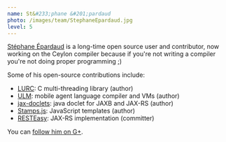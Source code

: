 ```yaml
---
name: St&#233;phane &#201;pardaud
photo: /images/team/StephaneEpardaud.jpg
level: 5
---
```

[Stéphane Épardaud](http://stephane.epardaud.fr) is a long-time open source user and contributor, now working on the Ceylon compiler because if you're not writing a compiler you're not doing proper programming ;)

Some of his open-source contributions include:

- [LURC](http://www-sop.inria.fr/mimosa/Stephane.Epardaud/lurc/): C multi-threading library (author)
- [ULM](http://www-sop.inria.fr/mimosa/Stephane.Epardaud/ulm/): mobile agent language compiler and VMs (author)
- [jax-doclets](http://www.lunatech-labs.com/open-source/jax-doclets): java doclet for JAXB and JAX-RS (author)
- [Stamps.js](http://stampsjs.org): JavaScript templates (author)
- [RESTEasy](http://www.jboss.org/resteasy): JAX-RS implementation (committer)

You can [follow him on G+](https://profiles.google.com/stephane.epardaud).
